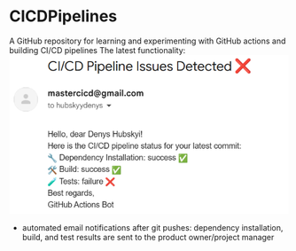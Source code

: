 # CICDPipelines
A GitHub repository for learning and experimenting with GitHub actions and building CI/CD pipelines
The latest functionality:
![logo](banner.png)
- automated email notifications after git pushes: dependency installation, build, and test results are sent to the product owner/project manager

